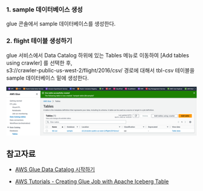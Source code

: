 ### 1. sample 데이터베이스 생성 ###

glue 콘솔에서 sample 데이터베이스를 생성한다. 

### 2. flight 테이블 생성하기 ###

  glue 서비스에서 Data Catalog 하위에 있는 Tables 메뉴로 이동하여 [Add tables using crawler] 를 선택한 후,  
  s3://crawler-public-us-west-2/flight/2016/csv/ 경로에 대해서 tbl-csv 테이블을 sample 데이터베이스 밑에 생성한다. 
  
  ![](https://github.com/gnosia93/spark-on-aws/blob/main/glue/image/glue-table.png)


## 참고자료 ##

* [AWS Glue Data Catalog 시작하기](https://docs.aws.amazon.com/ko_kr/glue/latest/dg/start-data-catalog.html)

* [AWS Tutorials - Creating Glue Job with Apache Iceberg Table](https://www.youtube.com/watch?v=wDpg0wiAyE0)
